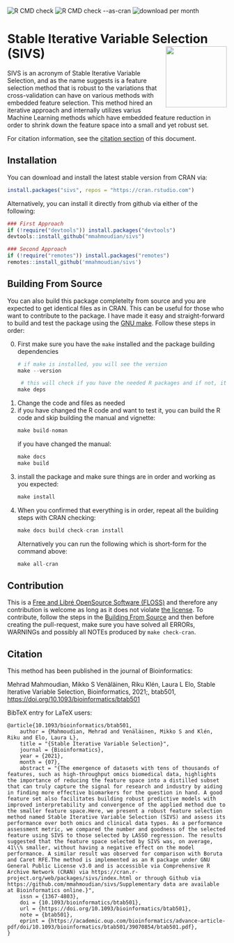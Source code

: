 ![R CMD check](https://github.com/mmahmoudian/sivs/workflows/R%20CMD%20check/badge.svg)
![R CMD check --as-cran](https://github.com/mmahmoudian/sivs/workflows/R%20CMD%20check%20--as-cran/badge.svg)
![download per month](https://cranlogs.r-pkg.org/badges/sivs)

#  Stable Iterative Variable Selection (SIVS) <img src="misc/img/SIVS_logo.png" width="140" align="right" />

SIVS is an acronym of Stable Iterative Variable Selection, and as the name suggests is a feature selection method that is robust to the variations that cross-validation can have on various methods with embedded feature selection. This method hired an iterative approach and  internally utilizes varius Machine Learning methods which have embedded feature reduction in order to shrink down the feature space into a small and yet robust set.

For citation information, see the [citation section](#citation) of this document.


## Installation

You can download and install the latest stable version from CRAN via:

```r
install.packages("sivs", repos = "https://cran.rstudio.com")
```

Alternatively, you can install it directly from github via either of the following:

```r
### First Approach
if (!require("devtools")) install.packages("devtools")
devtools::install_github("mmahmoudian/sivs")
```

```r
### Second Approach
if (!require("remotes")) install.packages("remotes")
remotes::install_github('mmahmoudian/sivs')
```


## Building From Source

You can also build this package completelty from source and you are expected to get identical files as in CRAN. This can be useful for those who want to contribute to the package. I have made it easy and straight-forward to build and test the package using the [GNU make](https://www.gnu.org/software/make/). Follow these steps in order:

0. First make sure you have the `make` installed and the package building dependencies
   ```r
   # if make is installed, you will see the version
   make --version
   
    # this will check if you have the needed R packages and if not, it will install them for you
   make deps
   ```
1. Change the code and files as needed
2. if you have changed the R code and want to test it, you can build the R code and skip building the manual and vignette:
   ```r
   make build-noman
   ```
   if you have changed the manual:
   ```r
   make docs
   make build
   ```
3. install the package and make sure things are in order and working as you expected:
   ```r
   make install
   ```
4. When you confirmed that everything is in order, repeat all the building steps with CRAN checking:
   ```r
   make docs build check-cran install
   ```
   Alternatively you can run the following which is short-form for the command above:
   ```r
   make all-cran
   ```


## Contribution

This is a [Free and Libré OpenSource Software (FLOSS)](https://en.wikipedia.org/wiki/Free_and_open-source_software) and therefore any contribution is welcome as long as it does not violate [the license](https://github.com/mmahmoudian/sivs/blob/master/LICENSE). To contribute, follow the steps in the [Building From Source](#building-from-source) and then before creating the pull-request, make sure you have solved all ERRORs, WARNINGs and possibly all NOTEs produced by `make check-cran`.


## Citation

This method has been published in the journal of Bioinformatics:

Mehrad Mahmoudian, Mikko S Venäläinen, Riku Klén, Laura L Elo, Stable Iterative Variable Selection, Bioinformatics, 2021;, btab501, https://doi.org/10.1093/bioinformatics/btab501

BibTeX entry for LaTeX users:

```
@article{10.1093/bioinformatics/btab501,
    author = {Mahmoudian, Mehrad and Venäläinen, Mikko S and Klén, Riku and Elo, Laura L},
    title = "{Stable Iterative Variable Selection}",
    journal = {Bioinformatics},
    year = {2021},
    month = {07},
    abstract = "{The emergence of datasets with tens of thousands of features, such as high-throughput omics biomedical data, highlights the importance of reducing the feature space into a distilled subset that can truly capture the signal for research and industry by aiding in finding more effective biomarkers for the question in hand. A good feature set also facilitates building robust predictive models with improved interpretability and convergence of the applied method due to the smaller feature space.Here, we present a robust feature selection method named Stable Iterative Variable Selection (SIVS) and assess its performance over both omics and clinical data types. As a performance assessment metric, we compared the number and goodness of the selected feature using SIVS to those selected by LASSO regression. The results suggested that the feature space selected by SIVS was, on average, 41\\% smaller, without having a negative effect on the model performance. A similar result was observed for comparison with Boruta and Caret RFE.The method is implemented as an R package under GNU General Public License v3.0 and is accessible via Comprehensive R Archive Network (CRAN) via https://cran.r-project.org/web/packages/sivs/index.html or through Github via https://github.com/mmahmoudian/sivs/Supplementary data are available at Bioinformatics online.}",
    issn = {1367-4803},
    doi = {10.1093/bioinformatics/btab501},
    url = {https://doi.org/10.1093/bioinformatics/btab501},
    note = {btab501},
    eprint = {https://academic.oup.com/bioinformatics/advance-article-pdf/doi/10.1093/bioinformatics/btab501/39070854/btab501.pdf},
}
```
